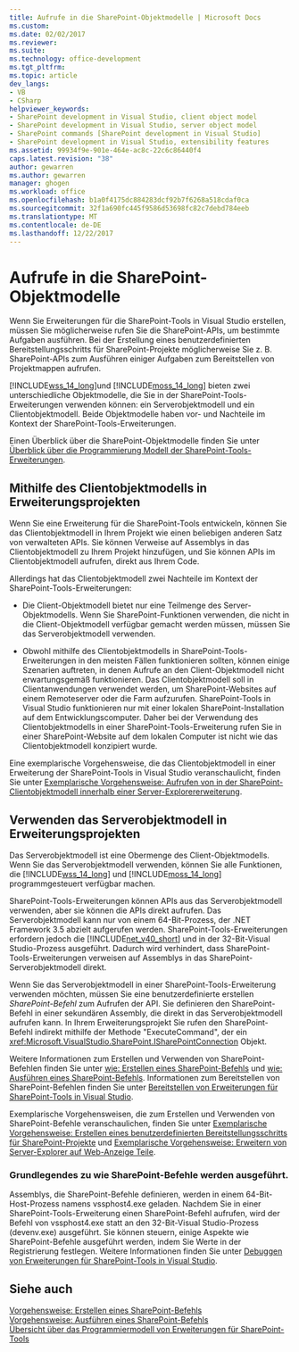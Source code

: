 ```yaml
---
title: Aufrufe in die SharePoint-Objektmodelle | Microsoft Docs
ms.custom: 
ms.date: 02/02/2017
ms.reviewer: 
ms.suite: 
ms.technology: office-development
ms.tgt_pltfrm: 
ms.topic: article
dev_langs:
- VB
- CSharp
helpviewer_keywords:
- SharePoint development in Visual Studio, client object model
- SharePoint development in Visual Studio, server object model
- SharePoint commands [SharePoint development in Visual Studio]
- SharePoint development in Visual Studio, extensibility features
ms.assetid: 99934f9e-901e-464e-ac8c-22c6c86440f4
caps.latest.revision: "38"
author: gewarren
ms.author: gewarren
manager: ghogen
ms.workload: office
ms.openlocfilehash: b1a0f4175dc884283dcf92b7f6268a518cdaf0ca
ms.sourcegitcommit: 32f1a690fc445f9586d53698fc82c7debd784eeb
ms.translationtype: MT
ms.contentlocale: de-DE
ms.lasthandoff: 12/22/2017
---
```

# <a name="calling-into-the-sharepoint-object-models"></a>Aufrufe in die SharePoint-Objektmodelle
  Wenn Sie Erweiterungen für die SharePoint-Tools in Visual Studio erstellen, müssen Sie möglicherweise rufen Sie die SharePoint-APIs, um bestimmte Aufgaben ausführen. Bei der Erstellung eines benutzerdefinierten Bereitstellungsschritts für SharePoint-Projekte möglicherweise Sie z. B. SharePoint-APIs zum Ausführen einiger Aufgaben zum Bereitstellen von Projektmappen aufrufen.  
  
 [!INCLUDE[wss_14_long](../sharepoint/includes/wss-14-long-md.md)]und [!INCLUDE[moss_14_long](../sharepoint/includes/moss-14-long-md.md)] bieten zwei unterschiedliche Objektmodelle, die Sie in der SharePoint-Tools-Erweiterungen verwenden können: ein Serverobjektmodell und ein Clientobjektmodell. Beide Objektmodelle haben vor- und Nachteile im Kontext der SharePoint-Tools-Erweiterungen.  
  
 Einen Überblick über die SharePoint-Objektmodelle finden Sie unter [Überblick über die Programmierung Modell der SharePoint-Tools-Erweiterungen](../sharepoint/overview-of-the-programming-model-of-sharepoint-tools-extensions.md).  
  
## <a name="using-the-client-object-model-in-extension-projects"></a>Mithilfe des Clientobjektmodells in Erweiterungsprojekten  
 Wenn Sie eine Erweiterung für die SharePoint-Tools entwickeln, können Sie das Clientobjektmodell in Ihrem Projekt wie einen beliebigen anderen Satz von verwalteten APIs. Sie können Verweise auf Assemblys in das Clientobjektmodell zu Ihrem Projekt hinzufügen, und Sie können APIs im Clientobjektmodell aufrufen, direkt aus Ihrem Code.  
  
 Allerdings hat das Clientobjektmodell zwei Nachteile im Kontext der SharePoint-Tools-Erweiterungen:  
  
-   Die Client-Objektmodell bietet nur eine Teilmenge des Server-Objektmodells. Wenn Sie SharePoint-Funktionen verwenden, die nicht in die Client-Objektmodell verfügbar gemacht werden müssen, müssen Sie das Serverobjektmodell verwenden.  
  
-   Obwohl mithilfe des Clientobjektmodells in SharePoint-Tools-Erweiterungen in den meisten Fällen funktionieren sollten, können einige Szenarien auftreten, in denen Aufrufe an den Client-Objektmodell nicht erwartungsgemäß funktionieren. Das Clientobjektmodell soll in Clientanwendungen verwendet werden, um SharePoint-Websites auf einem Remoteserver oder die Farm aufzurufen. SharePoint-Tools in Visual Studio funktionieren nur mit einer lokalen SharePoint-Installation auf dem Entwicklungscomputer. Daher bei der Verwendung des Clientobjektmodells in einer SharePoint-Tools-Erweiterung rufen Sie in einer SharePoint-Website auf dem lokalen Computer ist nicht wie das Clientobjektmodell konzipiert wurde.  
  
 Eine exemplarische Vorgehensweise, die das Clientobjektmodell in einer Erweiterung der SharePoint-Tools in Visual Studio veranschaulicht, finden Sie unter [Exemplarische Vorgehensweise: Aufrufen von in der SharePoint-Clientobjektmodell innerhalb einer Server-Explorererweiterung](../sharepoint/walkthrough-calling-into-the-sharepoint-client-object-model-in-a-server-explorer-extension.md).  
  
## <a name="using-the-server-object-model-in-extension-projects"></a>Verwenden das Serverobjektmodell in Erweiterungsprojekten  
 Das Serverobjektmodell ist eine Obermenge des Client-Objektmodells. Wenn Sie das Serverobjektmodell verwenden, können Sie alle Funktionen, die [!INCLUDE[wss_14_long](../sharepoint/includes/wss-14-long-md.md)] und [!INCLUDE[moss_14_long](../sharepoint/includes/moss-14-long-md.md)] programmgesteuert verfügbar machen.  
  
 SharePoint-Tools-Erweiterungen können APIs aus das Serverobjektmodell verwenden, aber sie können die APIs direkt aufrufen. Das Serverobjektmodell kann nur von einem 64-Bit-Prozess, der .NET Framework 3.5 abzielt aufgerufen werden. SharePoint-Tools-Erweiterungen erfordern jedoch die [!INCLUDE[net_v40_short](../sharepoint/includes/net-v40-short-md.md)] und in der 32-Bit-Visual Studio-Prozess ausgeführt. Dadurch wird verhindert, dass SharePoint-Tools-Erweiterungen verweisen auf Assemblys in das SharePoint-Serverobjektmodell direkt.  
  
 Wenn Sie das Serverobjektmodell in einer SharePoint-Tools-Erweiterung verwenden möchten, müssen Sie eine benutzerdefinierte erstellen *SharePoint-Befehl* zum Aufrufen der API. Sie definieren den SharePoint-Befehl in einer sekundären Assembly, die direkt in das Serverobjektmodell aufrufen kann. In Ihrem Erweiterungsprojekt Sie rufen den SharePoint-Befehl indirekt mithilfe der Methode "ExecuteCommand", der ein <xref:Microsoft.VisualStudio.SharePoint.ISharePointConnection> Objekt.  
  
 Weitere Informationen zum Erstellen und Verwenden von SharePoint-Befehlen finden Sie unter [wie: Erstellen eines SharePoint-Befehls](../sharepoint/how-to-create-a-sharepoint-command.md) und [wie: Ausführen eines SharePoint-Befehls](../sharepoint/how-to-execute-a-sharepoint-command.md). Informationen zum Bereitstellen von SharePoint-Befehlen finden Sie unter [Bereitstellen von Erweiterungen für SharePoint-Tools in Visual Studio](../sharepoint/deploying-extensions-for-the-sharepoint-tools-in-visual-studio.md).  
  
 Exemplarische Vorgehensweisen, die zum Erstellen und Verwenden von SharePoint-Befehle veranschaulichen, finden Sie unter [Exemplarische Vorgehensweise: Erstellen eines benutzerdefinierten Bereitstellungsschritts für SharePoint-Projekte](../sharepoint/walkthrough-creating-a-custom-deployment-step-for-sharepoint-projects.md) und [Exemplarische Vorgehensweise: Erweitern von Server-Explorer auf Web-Anzeige Teile](../sharepoint/walkthrough-extending-server-explorer-to-display-web-parts.md).  
  
### <a name="understanding-how-sharepoint-commands-are-executed"></a>Grundlegendes zu wie SharePoint-Befehle werden ausgeführt.  
 Assemblys, die SharePoint-Befehle definieren, werden in einem 64-Bit-Host-Prozess namens vssphost4.exe geladen. Nachdem Sie in einer SharePoint-Tools-Erweiterung einen SharePoint-Befehl aufrufen, wird der Befehl von vssphost4.exe statt an den 32-Bit-Visual Studio-Prozess (devenv.exe) ausgeführt. Sie können steuern, einige Aspekte wie SharePoint-Befehle ausgeführt werden, indem Sie Werte in der Registrierung festlegen. Weitere Informationen finden Sie unter [Debuggen von Erweiterungen für SharePoint-Tools in Visual Studio](../sharepoint/debugging-extensions-for-the-sharepoint-tools-in-visual-studio.md).  
  
## <a name="see-also"></a>Siehe auch  
 [Vorgehensweise: Erstellen eines SharePoint-Befehls](../sharepoint/how-to-create-a-sharepoint-command.md)   
 [Vorgehensweise: Ausführen eines SharePoint-Befehls](../sharepoint/how-to-execute-a-sharepoint-command.md)   
 [Übersicht über das Programmiermodell von Erweiterungen für SharePoint-Tools](../sharepoint/overview-of-the-programming-model-of-sharepoint-tools-extensions.md)  
  
  